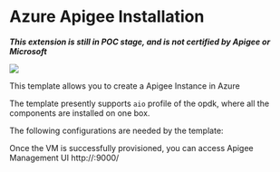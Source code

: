 # Azure Apigee Installation

***This extension is still in POC stage, and is not certified by Apigee or Microsoft***

<a href="https://portal.azure.com/#create/Microsoft.Template/uri/https%3A%2F%2Fraw.githubusercontent.com%2Fapigee%2Fmicrosoft%2Fmaster%2Fazure-apigee-extension%2Fazuredeploy.json" target="_blank">
    <img src="http://azuredeploy.net/deploybutton.png"/>
</a>

This template allows you to create a Apigee Instance in Azure

The template presently supports `aio` profile of the opdk, where all the components are installed on one box.

The following configurations are needed by the template:


Once the VM is successfully provisioned, you can access Apigee Management UI http://<FQDN name or public IP>:9000/

